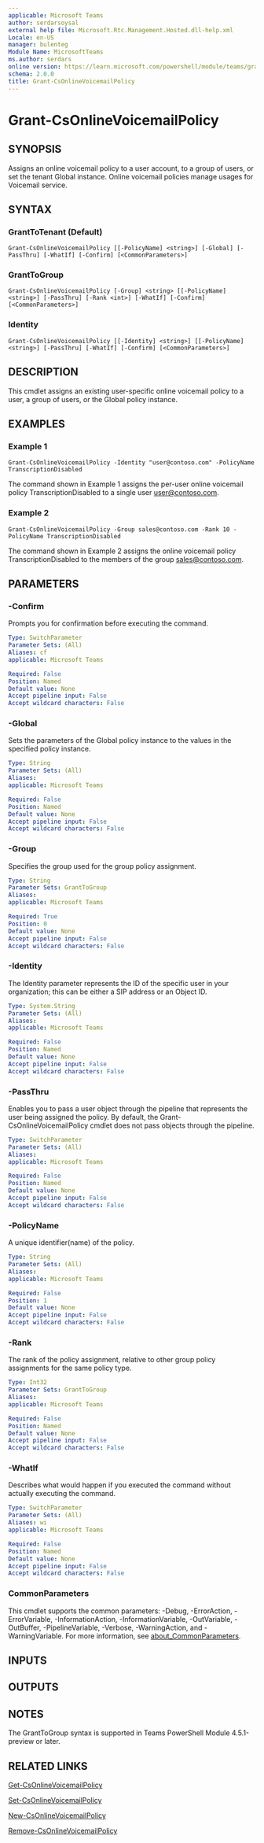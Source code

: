```yaml
---
applicable: Microsoft Teams
author: serdarsoysal
external help file: Microsoft.Rtc.Management.Hosted.dll-help.xml
Locale: en-US
manager: bulenteg
Module Name: MicrosoftTeams
ms.author: serdars
online version: https://learn.microsoft.com/powershell/module/teams/grant-csonlinevoicemailpolicy
schema: 2.0.0
title: Grant-CsOnlineVoicemailPolicy
---
```


# Grant-CsOnlineVoicemailPolicy

## SYNOPSIS
Assigns an online voicemail policy to a user account, to a group of users, or set the tenant Global instance. Online voicemail policies manage usages for Voicemail service.

## SYNTAX

### GrantToTenant (Default)
```
Grant-CsOnlineVoicemailPolicy [[-PolicyName] <string>] [-Global] [-PassThru] [-WhatIf] [-Confirm] [<CommonParameters>]
```
### GrantToGroup
```
Grant-CsOnlineVoicemailPolicy [-Group] <string> [[-PolicyName] <string>] [-PassThru] [-Rank <int>] [-WhatIf] [-Confirm] [<CommonParameters>]
```

### Identity
```
Grant-CsOnlineVoicemailPolicy [[-Identity] <string>] [[-PolicyName] <string>] [-PassThru] [-WhatIf] [-Confirm] [<CommonParameters>]
```

## DESCRIPTION
This cmdlet assigns an existing user-specific online voicemail policy to a user, a group of users, or the Global policy instance.

## EXAMPLES

### Example 1
```
Grant-CsOnlineVoicemailPolicy -Identity "user@contoso.com" -PolicyName TranscriptionDisabled
```

The command shown in Example 1 assigns the per-user online voicemail policy TranscriptionDisabled to a single user user@contoso.com.

### Example 2
```
Grant-CsOnlineVoicemailPolicy -Group sales@contoso.com -Rank 10 -PolicyName TranscriptionDisabled
```

The command shown in Example 2 assigns the online voicemail policy TranscriptionDisabled to the members of the group sales@contoso.com.

## PARAMETERS

### -Confirm
Prompts you for confirmation before executing the command.

```yaml
Type: SwitchParameter
Parameter Sets: (All)
Aliases: cf
applicable: Microsoft Teams

Required: False
Position: Named
Default value: None
Accept pipeline input: False
Accept wildcard characters: False
```

### -Global
Sets the parameters of the Global policy instance to the values in the specified policy instance.

```yaml
Type: String
Parameter Sets: (All)
Aliases:
applicable: Microsoft Teams

Required: False
Position: Named
Default value: None
Accept pipeline input: False
Accept wildcard characters: False
```

### -Group
Specifies the group used for the group policy assignment.

```yaml
Type: String
Parameter Sets: GrantToGroup
Aliases:
applicable: Microsoft Teams

Required: True
Position: 0
Default value: None
Accept pipeline input: False
Accept wildcard characters: False
```

### -Identity
The Identity parameter represents the ID of the specific user in your organization; this can be either a SIP address or an Object ID.

```yaml
Type: System.String
Parameter Sets: (All)
Aliases:
applicable: Microsoft Teams

Required: False
Position: Named
Default value: None
Accept pipeline input: False
Accept wildcard characters: False
```

### -PassThru
Enables you to pass a user object through the pipeline that represents the user being assigned the policy. By default, the Grant-CsOnlineVoicemailPolicy cmdlet does not pass objects through the pipeline.

```yaml
Type: SwitchParameter
Parameter Sets: (All)
Aliases:
applicable: Microsoft Teams

Required: False
Position: Named
Default value: None
Accept pipeline input: False
Accept wildcard characters: False
```

### -PolicyName
A unique identifier(name) of the policy.

```yaml
Type: String
Parameter Sets: (All)
Aliases:
applicable: Microsoft Teams

Required: False
Position: 1
Default value: None
Accept pipeline input: False
Accept wildcard characters: False
```

### -Rank
The rank of the policy assignment, relative to other group policy assignments for the same policy type.

```yaml
Type: Int32
Parameter Sets: GrantToGroup
Aliases:
applicable: Microsoft Teams

Required: False
Position: Named
Default value: None
Accept pipeline input: False
Accept wildcard characters: False
```

### -WhatIf
Describes what would happen if you executed the command without actually executing the command.

```yaml
Type: SwitchParameter
Parameter Sets: (All)
Aliases: wi
applicable: Microsoft Teams

Required: False
Position: Named
Default value: None
Accept pipeline input: False
Accept wildcard characters: False
```

### CommonParameters
This cmdlet supports the common parameters: -Debug, -ErrorAction, -ErrorVariable, -InformationAction, -InformationVariable, -OutVariable, -OutBuffer, -PipelineVariable, -Verbose, -WarningAction, and -WarningVariable. For more information, see [about_CommonParameters](https://go.microsoft.com/fwlink/?LinkID=113216).

## INPUTS

## OUTPUTS

## NOTES

The GrantToGroup syntax is supported in Teams PowerShell Module 4.5.1-preview or later.

## RELATED LINKS
[Get-CsOnlineVoicemailPolicy](https://learn.microsoft.com/powershell/module/teams/get-csonlinevoicemailpolicy)

[Set-CsOnlineVoicemailPolicy](https://learn.microsoft.com/powershell/module/teams/set-csonlinevoicemailpolicy)

[New-CsOnlineVoicemailPolicy](https://learn.microsoft.com/powershell/module/teams/new-csonlinevoicemailpolicy)

[Remove-CsOnlineVoicemailPolicy](https://learn.microsoft.com/powershell/module/teams/remove-csonlinevoicemailpolicy)
